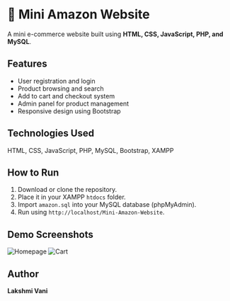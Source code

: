 # 🛒 Mini Amazon Website

A mini e-commerce website built using **HTML, CSS, JavaScript, PHP, and MySQL**.

## Features
- User registration and login
- Product browsing and search
- Add to cart and checkout system
- Admin panel for product management
- Responsive design using Bootstrap

## Technologies Used
HTML, CSS, JavaScript, PHP, MySQL, Bootstrap, XAMPP

## How to Run
1. Download or clone the repository.
2. Place it in your XAMPP `htdocs` folder.
3. Import `amazon.sql` into your MySQL database (phpMyAdmin).
4. Run using `http://localhost/Mini-Amazon-Website`.

## Demo Screenshots
![Homepage](images/homepage.png)
![Cart](images/cart.png)

## Author
**Lakshmi Vani**
